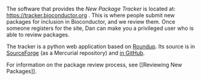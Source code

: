The software that provides the _New Package Tracker_ is located at: https://tracker.bioconductor.org .  This is where people submit new packages for inclusion in Bioconductor, and we review them.  Once someone registers for the site, Dan can make you a privileged user who is able to review packages.

The tracker is a python web application based on [Roundup](http://roundup.sourceforge.net/). Its source is in [SourceForge](http://hg.code.sf.net/u/dtenenba/roundup-bioc) (as a Mercurial repository) and [in GitHub](https://github.com/dtenenba/bioc_submit). 

For information on the package review process, see [[Reviewing New Packages]].